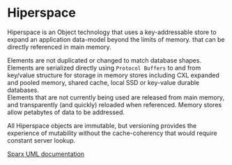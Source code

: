 # Hiperspace
Hiperspace is an Object technology that uses a key-addressable store to expand an application data-model beyond the limits of memory. 
that can be directly referenced in main memory. 

Elements are not duplicated or changed to match database shapes.  
Elements are serialized directly using `Protocol Buffers` to and from key/value structure for storage in memory stores including CXL
expanded and pooled memory, shared cache, local SSD or key-value durable databases.  
Elements that are not currently being used are released from main memory, and transparently (and quickly) reloaded when referenced. 
Memory stores allow petabytes of data to be addressed.

All Hiperspace objects are immutable, but versioning provides the experience of mutability without the cache-coherency that would require constant server lookup.

[Sparx UML documentation](https://channell.github.io/Hiperspace/doc/)
